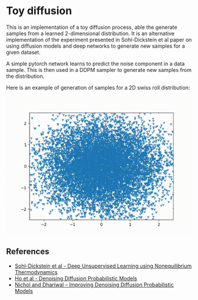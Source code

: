 # Toy diffusion

This is an implementation of a toy diffusion process, able the generate samples from a learned 2-dimensional distribution. It is an alternative implementation of the experiment presented in Sohl-Dickstein et al paper on using diffusion models and deep networks to generate new samples for a given dataset.

A simple pytorch network learns to predict the noise component in a data sample. This is then used in a DDPM sampler to generate new samples from the distribution.

Here is an example of generation of samples for a 2D swiss roll distribution:

![alt text](swissroll_generation.gif "Swiss Roll generation")

## References

* [Sohl-Dickstein et al - Deep Unsupervised Learning using Nonequilibrium Thermodynamics](https://arxiv.org/pdf/1503.03585.pdf)
* [Ho et al - Denoising Diffusion Probabilistic Models](https://arxiv.org/pdf/2006.11239.pdf)
* [Nichol and Dhariwal – Improving Denoising Diffusion Probabilistic Models](https://arxiv.org/pdf/2102.09672.pdf)
